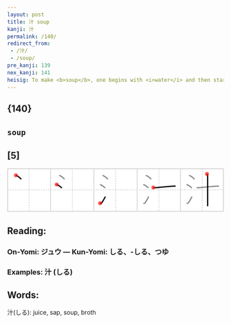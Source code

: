 ```yaml
---
layout: post
title: 汁 soup
kanji: 汁
permalink: /140/
redirect_from:
 - /汁/
 - /soup/
pre_kanji: 139
nex_kanji: 141
heisig: To make <b>soup</b>, one begins with <i>water</i> and then starts adding things to it, often leftovers from the icebox. This is how the thick <b>soup</b> or stew called "seven-in-one" is made. This kanji does it three better, giving us a <i>ten</i>-ingredient <b>soup</b>.
---
```


## {140}

## `soup`

## [5]

<div class="stroke"><img src="../images/E6B181.png" /></div>

## Reading:

### On-Yomi: ジュウ &mdash; Kun-Yomi: しる、-しる、つゆ

### Examples: 汁 (しる)

## Words:

汁(しる): juice, sap, soup, broth
